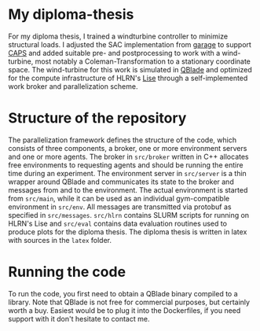 # My diploma-thesis

For my diploma thesis, I trained a windturbine controller to minimize structural loads. I adjusted the SAC implementation from [garage](https://garage.readthedocs.io) to support [CAPS](https://github.com/rlworkgroup/garage/pull/2305) and added suitable pre- and postprocessing to work with a wind-turbine, most notably a Coleman-Transformation to a stationary coordinate space. The wind-turbine for this work is simulated in [QBlade](https://qblade.org/) and optimized for the compute infrastructure of HLRN's [Lise](https://www.hlrn.de/supercomputer-e/hlrn-iv-system) through a self-implemented work broker and parallelization scheme. 

# Structure of the repository

The parallelization framework defines the structure of the code, which consists of three components, a broker, one or more environment servers and one or more agents. The broker in `src/broker` written in C++ allocates free environments to requesting agents and should be running the entire time during an experiment. The environment server in `src/server` is a thin wrapper around QBlade and communicates its state to the broker and messages from and to the environment. The actual environment is started from `src/main`, while it can be used as an individual gym-compatible environment in `src/env`. All messages are transmitted via protobuf as specified in `src/messages`. `src/hlrn` contains SLURM scripts for running on HLRN's Lise and `src/eval` contains data evaluation routines used to produce plots for the diploma thesis. The diploma thesis is written in latex with sources in the `latex` folder.

# Running the code

To run the code, you first need to obtain a QBlade binary compiled to a library. Note that QBlade is not free for commercial purposes, but certainly worth a buy. Easiest would be to plug it into the Dockerfiles, if you need support with it don't hesitate to contact me.
